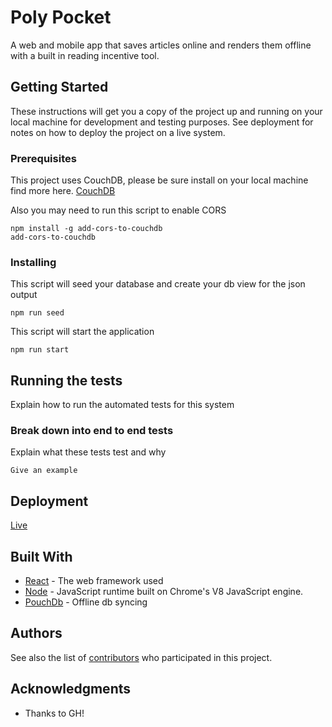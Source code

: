 # Poly Pocket

A web and mobile app that saves articles online and renders them offline with a built in reading incentive tool.

## Getting Started

These instructions will get you a copy of the project up and running on your local machine for development and testing purposes. See deployment for notes on how to deploy the project on a live system.

### Prerequisites

This project uses CouchDB, please be sure install on your local machine
find more here. [CouchDB](http://couchdb.apache.org)

Also you may need to run this script to enable CORS
```
npm install -g add-cors-to-couchdb
add-cors-to-couchdb
```


### Installing


This script will seed your database and create your db view for the json output

```
npm run seed
```


This script will start the application

```
npm run start
```


## Running the tests

Explain how to run the automated tests for this system

### Break down into end to end tests

Explain what these tests test and why

```
Give an example
```



## Deployment

[Live](https://github.com/teenage-soup-for-the-chicken-soul/proofofConcept.git)

## Built With

* [React](https://reactjs.org) - The web framework used
* [Node](https://nodejs.org/en/) - JavaScript runtime built on Chrome's V8 JavaScript engine.
* [PouchDb](https://pouchdb.com) - Offline db syncing


## Authors

See also the list of [contributors](https://github.com/orgs/teenage-soup-for-the-chicken-soul/people) who participated in this project.


## Acknowledgments

* Thanks to GH!
